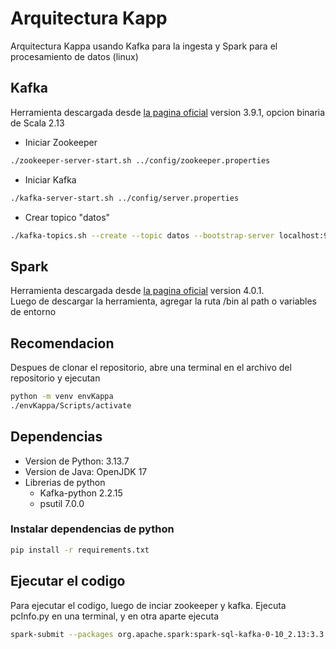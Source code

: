 # Arquitectura Kapp
Arquitectura Kappa usando Kafka para la ingesta y Spark para el procesamiento de datos
(linux)
## Kafka
Herramienta descargada desde [la pagina oficial](https://kafka.apache.org/downloads) version 3.9.1, opcion binaria de Scala 2.13
- Iniciar Zookeeper
```bash
./zookeeper-server-start.sh ../config/zookeeper.properties
```
- Iniciar Kafka
```bash
./kafka-server-start.sh ../config/server.properties
```
- Crear topico "datos"
```bash
./kafka-topics.sh --create --topic datos --bootstrap-server localhost:9092 --partitions 1 --replication-factor 1
```
## Spark
Herramienta descargada desde [la pagina oficial](https://spark.apache.org/downloads.html) version 4.0.1.  
Luego de descargar la herramienta, agregar la ruta /bin al path o variables de entorno
## Recomendacion
Despues de clonar el repositorio, abre una terminal en el archivo del repositorio y ejecutan
```bash
python -m venv envKappa
./envKappa/Scripts/activate
```

## Dependencias
- Version de Python: 3.13.7
- Version de Java: OpenJDK 17
- Librerias de python
    - Kafka-python 2.2.15
    - psutil 7.0.0
### Instalar dependencias de python
```bash
pip install -r requirements.txt
```

## Ejecutar el codigo
Para ejecutar el codigo, luego de inciar zookeeper y kafka. Ejecuta pcInfo.py en una terminal, y en otra aparte ejecuta
```bash
spark-submit --packages org.apache.spark:spark-sql-kafka-0-10_2.13:3.3.0 spark.py
```
